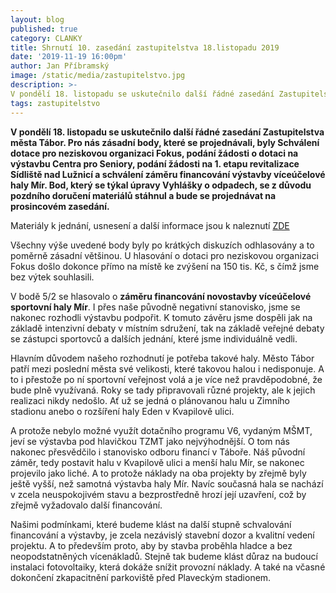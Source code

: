 ```yaml
---
layout: blog
published: true
category: CLANKY
title: Shrnutí 10. zasedání zastupitelstva 18.listopadu 2019
date: '2019-11-19 16:00pm'
author: Jan Příbramský
image: /static/media/zastupitelstvo.jpg
description: >-
V pondělí 18. listopadu se uskutečnilo další řádné zasedání Zastupitelstva města Tábor. Pro nás zásadní body, které se projednávali, byly Schválení dotace pro neziskovou organizaci Fokus, podání žádosti o dotaci na výstavbu Centra pro Seniory, podání žádosti na 1. etapu revitalizace Sídliště nad Lužnicí a schválení záměru financování výstavby víceúčelové haly Mír. Bod, který se týkal úpravy Vyhlášky o odpadech, se z důvodu pozdního doručení materiálů stáhnul a bude se projednávat na prosincovém zasedání.
tags: zastupitelstvo
---
```

**V pondělí 18. listopadu se uskutečnilo další řádné zasedání Zastupitelstva města Tábor. Pro nás zásadní body, které se projednávali, byly Schválení dotace pro neziskovou organizaci Fokus, podání žádosti o dotaci na výstavbu Centra pro Seniory, podání žádosti na 1. etapu revitalizace Sídliště nad Lužnicí a schválení záměru financování výstavby víceúčelové haly Mír. Bod, který se týkal úpravy Vyhlášky o odpadech, se z důvodu pozdního doručení materiálů stáhnul a bude se projednávat na prosincovém zasedání.**

Materiály k jednání, usnesení a další informace jsou k naleznutí [ZDE](http://www.taborcz.eu/zastupitelstvo-mesta/ms-66318/p1=66318) 

Všechny výše uvedené body byly po krátkých diskuzích odhlasovány a to poměrně zásadní většinou. U hlasování o dotaci pro neziskovou organizaci Fokus došlo dokonce přímo na místě ke zvýšení na 150 tis. Kč, s čímž jsme bez výtek souhlasili. 

V bodě 5/2 se hlasovalo o **záměru financování novostavby víceúčelové sportovní haly Mír**. I přes naše původně negativní stanovisko, jsme se nakonec rozhodli výstavbu podpořit. K tomuto závěru jsme dospěli jak na základě intenzivní debaty v místním sdružení, tak na základě veřejné debaty se zástupci sportovců a dalších jednání, které jsme individuálně vedli. 

Hlavním důvodem našeho rozhodnutí je potřeba takové haly. Město Tábor patří mezi poslední města své velikosti, které takovou halou i nedisponuje. A to i přestože po ní sportovní veřejnost volá a je více než pravděpodobné, že bude plně využívaná. Roky se tady připravovali různé projekty, ale k jejich realizaci nikdy nedošlo. Ať už se jedná o plánovanou halu u Zimního stadionu anebo o rozšíření haly Eden v Kvapilově ulici. 

A protože nebylo možné využít dotačního programu V6, vydaným MŠMT, jeví se výstavba pod hlavičkou TZMT jako nejvýhodnější. O tom nás nakonec přesvědčilo i stanovisko odboru financí v Táboře. Náš původní záměr, tedy postavit halu v Kvapilově ulici a menší halu Mír, se nakonec projevilo jako liché. A to protože náklady na oba projekty by zřejmě byly ještě vyšší, než samotná výstavba haly Mír. Navíc současná hala se nachází v zcela neuspokojivém stavu a bezprostředně hrozí její uzavření, což by zřejmě vyžadovalo další financování.

Našimi podmínkami, které budeme klást na další stupně schvalování financování a výstavby, je zcela nezávislý stavební dozor a kvalitní vedení projektu. A to především proto, aby by stavba proběhla hladce a bez neopodstatněných vícenákladů. Stejně tak budeme klást důraz na budoucí instalaci fotovoltaiky, která dokáže snížit provozní náklady. A také na včasné dokončení zkapacitnění parkoviště před Plaveckým stadionem.
